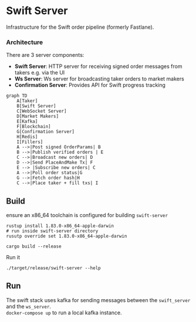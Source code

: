 # Swift Server
Infrastructure for the Swift order pipeline (formerly Fastlane).

### Architecture
There are 3 server components:
- **Swift Server**: HTTP server for receiving signed order messages from takers e.g. via the UI
- **Ws Server**: Ws server for broadcasting taker orders to market makers
- **Confirmation Server**: Provides API for Swift progress tracking

```mermaid
graph TD
    A[Taker]
    B[Swift Server]
    C[WebSocket Server]
    D[Market Makers]
    E[Kafka]
    F[Blockchain]
    G[Confirmation Server]
    H[Redis]
    I[Fillers]
    A -->|Post signed OrderParams| B
    B -->|Publish verified orders | E
    C -->|Broadcast new orders| D
    D -->|Send PlaceAndMake Tx| F
    E --> |Subscribe new orders| C
    A -->|Poll order status|G
    G -->|Fetch order hash|H
    C -->|Place taker + fill txs| I
```

## Build
ensure an x86_64 toolchain is configured for building `swift-server`
```shell
rustup install 1.83.0-x86_64-apple-darwin
# run inside swift-server directory
rusutp override set 1.83.0-x86_64-apple-darwin
```

```shell
cargo build --release
```

Run it
```shell
./target/release/swift-server --help
```

## Run
The swift stack uses kafka for sending messages between the `swift_server` and the `ws_server`.  
`docker-compose up` to run a local kafka instance.  

